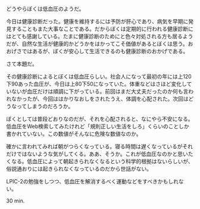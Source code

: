どうやらぼくは低血圧のようだ。

今日は健康診断だった。健康を維持するには予防が肝心であり、病気を早期に発見することもまた大事なことである。だからぼくは定期的に行われる健康診断にはとても感謝している。たまに健康診断のためにと色々対処される方も居るようだが、自然な生活が健康的かどうかをはかってこそ価値があるとぼくは思う。おおげさではあるが、ぼくが安心して生活できるのも健康診断のおかげである。

さて本題だ。

その健康診断によるとぼくは低血圧らしい。社会人になって最初の年には上120下90あった血圧が、今日は上80下50になっていた。体重などはさほど変化していないが血圧だけは順調に下がっている。前回はまだ大丈夫だったのか何も言われなかったが、今回ははかりなおしをされたうえ、体調を心配された。次回はどうなってしまうのだろうか。

ぼくとしては普段どおりなのだが、それを心配されると、なにやら不安になる。低血圧をWeb検索してみたけれど「規則正しい生活をしろ」くらいのことしか書かれていない。この数値がそんなに危険な数値なのか。

確かに言われてみれば朝がつらくなっている。寝る時間は遅くなっているがそれだけではないような気がしてくる。ああ、そうか。これが低血圧なのかと思いたくなる。低血圧によって朝起きられなくなるという科学的根拠はないらしいが、俗説通おりには起きられなくなっているのだから世話がない。

LPIC-2の勉強をしつつ、低血圧を解消するべく運動などをすべきかもしれない。

30 min.
